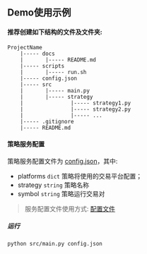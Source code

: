 
## Demo使用示例

#### 推荐创建如下结构的文件及文件夹:
```text
ProjectName
    |----- docs
    |       |----- README.md
    |----- scripts
    |       |----- run.sh
    |----- config.json
    |----- src
    |       |----- main.py
    |       |----- strategy
    |               |----- strategy1.py
    |               |----- strategy2.py
    |               |----- ...
    |----- .gitignore
    |----- README.md
```

#### 策略服务配置

策略服务配置文件为 [config.json](./config.json)，其中:

- platforms `dict` 策略将使用的交易平台配置；
- strategy `string` 策略名称
- symbol `string` 策略运行交易对

> 服务配置文件使用方式: [配置文件](../docs/configure/README.md)


##### 运行

```text
python src/main.py config.json
```
